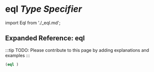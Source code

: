# **eql** *Type Specifier*

import Eql from './_eql.md';

<Eql />

## Expanded Reference: eql

:::tip
TODO: Please contribute to this page by adding explanations and examples
:::

```lisp
(eql )
```
